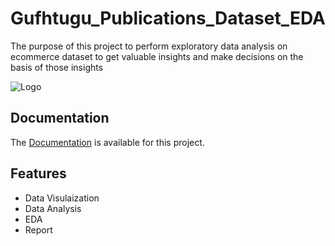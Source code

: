
# Gufhtugu_Publications_Dataset_EDA

The purpose of this project to perform exploratory data analysis on ecommerce dataset to get
valuable insights and make decisions on the basis of those insights



![Logo](https://gufhtugu.com/wp-content/uploads/2019/10/gufhtugu-2.png)

    
## Documentation
The 
[Documentation](https://drive.google.com/file/d/1OU2jG9WihVNkwRg2NpRq0PDjBbUqNNzY/view?usp=sharing) is available for this project.

  
## Features

- Data Visulaization
- Data Analysis
- EDA
- Report

  
